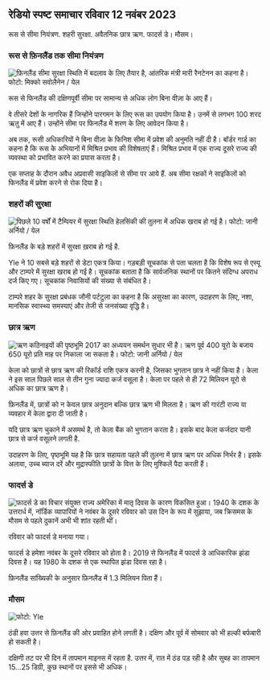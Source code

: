 ## रेडियो स्पष्ट समाचार रविवार 12 नवंबर 2023

रूस से सीमा नियंत्रण. शहरी सुरक्षा. अवैतनिक छात्र ऋण. फादर्स डे। मौसम।

### रूस से फ़िनलैंड तक सीमा नियंत्रण

![फ़िनलैंड सीमा सुरक्षा स्थिति में बदलाव के लिए तैयार है, आंतरिक मंत्री मारी रैनटेनन का कहना है। फोटो: मिक्को सवोलैनेन / येल](https://images.cdn.yle.fi/image/upload/c_crop,h_2720,w_4836,x_0,y_450/ar_1.777777777777777,c_fill,g_faces,h_675,w_1200/dpr_1.0/q_auto:eco/f_auto/fl_losy/v1695988171/39-11790926516b884859ee)

रूस से फिनलैंड की दक्षिणपूर्वी सीमा पर सामान्य से अधिक लोग बिना वीज़ा के आए हैं।

वे तीसरे देशों के नागरिक हैं जिन्होंने पारगमन के लिए रूस का उपयोग किया है। उनमें से लगभग 100 शरद ऋतु में आए हैं। उन्होंने सीमा पर फिनलैंड में शरण के लिए आवेदन किया है।

अब तक, रूसी अधिकारियों ने बिना वीज़ा के फिनिश सीमा में प्रवेश की अनुमति नहीं दी है। बॉर्डर गार्ड का कहना है कि रूस के अभियानों में मिश्रित प्रभाव की विशेषताएं हैं। मिश्रित प्रभाव में एक राज्य दूसरे राज्य की व्यवस्था को प्रभावित करने का प्रयास करता है।

एक सप्ताह के दौरान अवैध अप्रवासी साइकिलों से सीमा पर आये हैं. अब सीमा रक्षकों ने साइकिलों को फिनलैंड में प्रवेश करने से रोक दिया है।

### शहरों की सुरक्षा

![पिछले 10 वर्षों में टैम्पियर में सुरक्षा स्थिति हेलसिंकी की तुलना में अधिक खराब हो गई है। फोटो: जानी अर्नियो / येल](https://images.cdn.yle.fi/image/upload/c_crop,h_2687,w_4777,x_1,y_258/ar_1.7777777777777777,c_fill,g_faces,h_675,w_1200/dpr_1.0/q_auto:eco/f_auto/fl_losy/v1699517677/39-1197321654a95de6dbe7)

फ़िनलैंड के बड़े शहरों में सुरक्षा ख़राब हो गई है.

Yle ने 10 सबसे बड़े शहरों से डेटा एकत्र किया। गड़बड़ी सूचकांक से पता चलता है कि विशेष रूप से एस्पू और टाम्परे में सुरक्षा खराब हो गई है। सूचकांक बताता है कि सार्वजनिक स्थानों पर कितने संदिग्ध अपराध दर्ज किए गए। सूचकांक निवासियों की संख्या से संबंधित है।

टाम्परे शहर के सुरक्षा प्रबंधक जौनी पर्टटुला का कहना है कि असुरक्षा का कारण, उदाहरण के लिए, नशा, मानसिक स्वास्थ्य समस्याएं और तेजी से जनसंख्या वृद्धि है।

### छात्र ऋण

![ऋण कठिनाइयों की पृष्ठभूमि 2017 का अध्ययन समर्थन सुधार भी है। ऋण पूर्व 400 यूरो के बजाय 650 यूरो प्रति माह पर निकाला जा सकता है। फोटो: जानी अर्नियो / येल](https://images.cdn.yle.fi/image/upload/c_crop,h_3078,w_5472,x_0,y_557/ar_1.7777777777777777,c_fill,g_faces,h_675,w_1200/dpr_1.0/q_auto:eco/f_auto/fl_losy/v1694583672/39-1171262650149d3dfd0c)

केला को छात्रों से छात्र ऋण की रिकॉर्ड राशि एकत्र करनी है, जिसका भुगतान छात्र ने नहीं किया है। केला ने इस साल पिछले साल से तीन गुना ज्यादा कर्ज वसूला है। केला पर पहले से ही 72 मिलियन यूरो से अधिक का छात्र ऋण है।

फ़िनलैंड में, छात्रों को न केवल छात्र अनुदान बल्कि छात्र ऋण भी मिलता है। ऋण की गारंटी राज्य या व्यवहार में केला द्वारा दी जाती है।

यदि छात्र ऋण चुकाने में असमर्थ है, तो केला बैंक को भुगतान करता है। इसके बाद केला कर्जदार यानी छात्र से कर्ज वसूलने लगती है.

उदाहरण के लिए, पृष्ठभूमि यह है कि छात्र सहायता पहले की तुलना में छात्र ऋण पर अधिक निर्भर है। इसके अलावा, उच्च ब्याज दरें और मुद्रास्फीति छात्रों के वित्त के लिए मुश्किलें पैदा करती हैं।

### फादर्स डे

![फादर्स डे का विचार संयुक्त राज्य अमेरिका में मातृ दिवस के कारण विकसित हुआ। 1940 के दशक के उत्तरार्ध में, नॉर्डिक व्यापारियों ने नवंबर के दूसरे रविवार को उस दिन के रूप में सुझाया, जब क्रिसमस के मौसम से पहले दुकानें अभी भी शांत रहती थीं।](https://images.cdn.yle.fi/image/upload/c_crop,h_360,w_640,x_0,y_0/ar_1.77777777777777777,c_fill,g_faces,h_675,w_1200/dpr_1.0/q_auto:eco/f_auto/fl_losy/v1510307500/39-4421515a057677df668)

रविवार को फादर्स डे मनाया गया।

फादर्स डे हमेशा नवंबर के दूसरे रविवार को होता है। 2019 से फिनलैंड में फादर्स डे आधिकारिक झंडा दिवस है। यह 1980 के दशक से एक स्थापित झंडा दिवस रहा है।

फ़िनलैंड सांख्यिकी के अनुसार फ़िनलैंड में 1.3 मिलियन पिता हैं।

### मौसम

![ फोटो: Yle](https://images.cdn.yle.fi/image/upload/c_crop,h_1080,w_1919,x_0,y_0/ar_1.7777777777777777,c_fill,g_faces,h_675,w_1200/dpr_1.0/q_auto:eco/f_auto/fl_losy/v1699803736/39-11995176550f22164d93)

ठंडी हवा उत्तर से फ़िनलैंड की ओर प्रवाहित होने लगती है। दक्षिण और पूर्व में सोमवार को भी हल्की बर्फबारी हो सकती है।

दक्षिणी तट पर भी दिन में तापमान माइनस में रहता है. उत्तर में, रात में ठंड पड़ रही है और सुबह का तापमान 15\...25 डिग्री, कुछ स्थानों पर इससे भी अधिक।